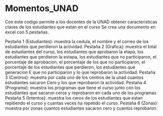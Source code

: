# Momentos_UNAD
Con este codigo permite a los docentes de la UNAD obtener caracteristicas claves de los estudiantes que estan en el curso
Se crea una documento en excel con 5 pestañas.

Pestaña 1 (Estudiantes): muestra la cedula, el nombre y el correo de los estudiantes que perdieron la actividad.
Pestaña 2 (Grafica): muestra el total de estudiantes del curso, los estudiantes que aprobaron la etapa, los estudiantes que perdieron la estapa, los estudiantes que no participaron, el porcentaje de aprobacion, el porcentaje de los que no participaron, el porcentaje de los estudiantes que perdieron, los estudiantes que generacion E que no participaron y lo que reprobaron la actividad.
Pestaña 3 (Centros): muestra por cada uno de los centros de la unad cuantos estudiantes sacaron Cero y los que reprobaron la actividad.
Pestaña 4 (Programa): muestra los programas que tiene el curso junto con los estudiantes que sacaron ceros y reprobaron en cada uno de los programas
Pestaña 5 (Intentos): muestra los ceros de los estudiantes que estan repitiendo el curso y cuantas veces ha repetido el curso.
Pestaña 6 (Zonas): muestra por zonas cuantos estudiantes sacaron cero y cuantos reprobaron.
